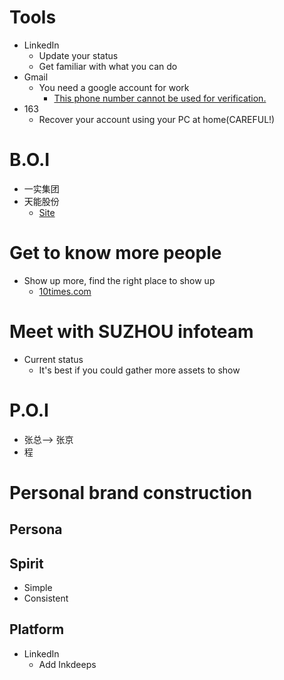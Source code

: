 
# Tools
- LinkedIn
  - Update your status
  - Get familiar with what you can do
- Gmail
  - You need a google account for work
    - [This phone number cannot be used for verification.](https://support.google.com/accounts/thread/18682549?hl=en)
- 163
  - Recover your account using your PC at home(CAREFUL!)

# B.O.I
- 一实集团
- 天能股份
  - [Site](http://www.cn-tn.com/about/)

# Get to know more people
- Show up more, find the right place to show up
  - [10times.com](https://10times.com/)

# Meet with SUZHOU infoteam
- Current status
  - It's best if you could gather more assets to show

# P.O.I
- 张总--> 张京
- 程

# Personal brand construction
## Persona
## Spirit
- Simple
- Consistent
## Platform
- LinkedIn
  - Add Inkdeeps